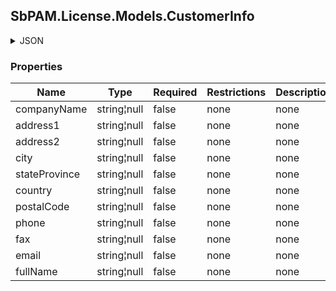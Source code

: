 
<h2 id="tocS_SbPAM.License.Models.CustomerInfo">SbPAM.License.Models.CustomerInfo</h2>

<a id="schemasbpam.license.models.customerinfo"></a>
<a id="schema_SbPAM.License.Models.CustomerInfo"></a>
<a id="tocSsbpam.license.models.customerinfo"></a>
<a id="tocssbpam.license.models.customerinfo"></a>

<details><summary>JSON</summary>


```json
{
  "companyName": "string",
  "address1": "string",
  "address2": "string",
  "city": "string",
  "stateProvince": "string",
  "country": "string",
  "postalCode": "string",
  "phone": "string",
  "fax": "string",
  "email": "string",
  "fullName": "string"
}

```


</details>

### Properties

|Name|Type|Required|Restrictions|Description|
|---|---|---|---|---|
|companyName|string¦null|false|none|none|
|address1|string¦null|false|none|none|
|address2|string¦null|false|none|none|
|city|string¦null|false|none|none|
|stateProvince|string¦null|false|none|none|
|country|string¦null|false|none|none|
|postalCode|string¦null|false|none|none|
|phone|string¦null|false|none|none|
|fax|string¦null|false|none|none|
|email|string¦null|false|none|none|
|fullName|string¦null|false|none|none|


